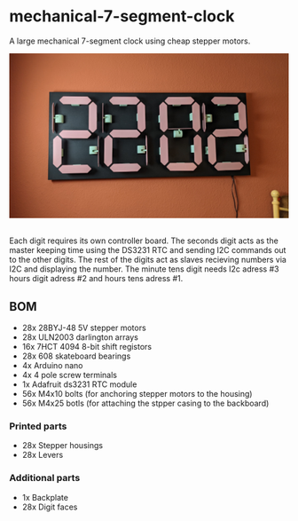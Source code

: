 # mechanical-7-segment-clock
A large mechanical 7-segment clock using cheap stepper motors.  

![](/Images/Main_photo.jpg)
##
Each digit requires its own controller board. The seconds digit acts as the master keeping time using the DS3231 RTC and sending I2C commands out to the other digits. The rest of the digits act as slaves recieving numbers via I2C and displaying the number. The minute tens digit needs I2c adress #3 hours digit adress #2 and hours tens adress #1. 

## BOM
- 28x		28BYJ-48 5V stepper motors  
- 28x		ULN2003 darlington arrays
- 16x		7HCT 4094 8-bit shift registors 
- 28x		608 skateboard bearings
- 4x		Arduino nano 
- 4x		4 pole screw terminals 
- 1x 		Adafruit ds3231 RTC module
- 56x		M4x10 bolts (for anchoring stepper motors to the housing)
- 56x 		M4x25 botls (for attaching the stpper casing to the backboard)

### Printed parts 
- 28x		Stepper housings 
- 28x		Levers

### Additional parts
- 1x		Backplate
- 28x		Digit faces

